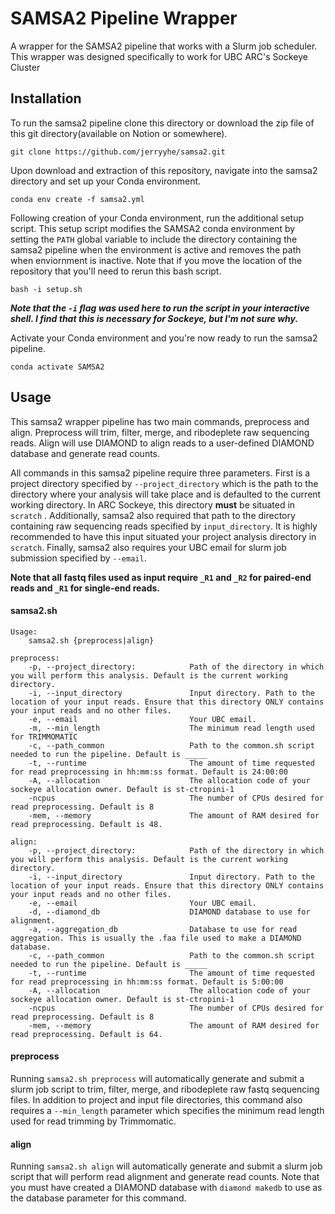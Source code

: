 # SAMSA2 Pipeline Wrapper
A wrapper for the SAMSA2 pipeline that works with a Slurm job scheduler. This wrapper was designed specifically to work for UBC ARC's Sockeye Cluster

## Installation
To run the samsa2 pipeline clone this directory or download the zip file of this git directory(available on Notion or somewhere).
```
git clone https://github.com/jerryyhe/samsa2.git
```
  
Upon download and extraction of this repository, navigate into the samsa2 directory and set up your Conda environment.
```
conda env create -f samsa2.yml
```

Following creation of your Conda environment, run the additional setup script. This setup script modifies the SAMSA2 conda environment by setting the `PATH` global variable to include the directory containing the samsa2 pipeline when the environment is active and removes the path when enviornment is inactive. Note that if you move the location of the repository that you'll need to rerun this bash script. 
```
bash -i setup.sh
```
***Note that the `-i` flag was used here to run the script in your interactive shell. I find that this is necessary for Sockeye, but I'm not sure why.***  

Activate your Conda environment and you're now ready to run the samsa2 pipeline.
```
conda activate SAMSA2
```

## Usage
This samsa2 wrapper pipeline has two main commands, preprocess and align. Preprocess will trim, filter, merge, and ribodeplete raw sequencing reads. Align will use DIAMOND to align reads to a user-defined DIAMOND database and generate read counts.   

All commands in this samsa2 pipeline require three parameters. First is a project directory specified by `--project_directory` which is the path to the directory where your analysis will take place and is defaulted to the current working directory. In ARC Sockeye, this directory **must** be situated in `scratch` . Additionally, samsa2 also required that path to the directory containing raw sequencing reads specified by `input_directory`. It is highly recommended to have this input situated your project analysis directory in `scratch`. Finally, samsa2 also requires your UBC email for slurm job submission specified by `--email`.  

**Note that all fastq files used as input require `_R1` and `_R2` for paired-end reads and `_R1` for single-end reads.**

#### samsa2.sh
```
Usage: 
    samsa2.sh {preprocess|align}

preprocess:
    -p, --project_directory:            Path of the directory in which you will perform this analysis. Default is the current working directory.
    -i, --input_directory               Input directory. Path to the location of your input reads. Ensure that this directory ONLY contains your input reads and no other files.
    -e, --email                         Your UBC email.
    -m, --min_length                    The minimum read length used for TRIMMOMATIC
    -c, --path_common                   Path to the common.sh script needed to run the pipeline. Default is _____
    -t, --runtime                       The amount of time requested for read preprocessing in hh:mm:ss format. Default is 24:00:00
    -A, --allocation                    The allocation code of your sockeye allocation owner. Default is st-ctropini-1
    -ncpus                              The number of CPUs desired for read preprocessing. Default is 8
    -mem, --memory                      The amount of RAM desired for read preprocessing. Default is 48.

align:
    -p, --project_directory:            Path of the directory in which you will perform this analysis. Default is the current working directory.
    -i, --input_directory               Input directory. Path to the location of your input reads. Ensure that this directory ONLY contains your input reads and no other files.
    -e, --email                         Your UBC email.
    -d, --diamond_db                    DIAMOND database to use for alignment.
    -a, --aggregation_db                Database to use for read aggregation. This is usually the .faa file used to make a DIAMOND database.
    -c, --path_common                   Path to the common.sh script needed to run the pipeline. Default is _____
    -t, --runtime                       The amount of time requested for read preprocessing in hh:mm:ss format. Default is 5:00:00
    -A, --allocation                    The allocation code of your sockeye allocation owner. Default is st-ctropini-1
    -ncpus                              The number of CPUs desired for read preprocessing. Default is 8
    -mem, --memory                      The amount of RAM desired for read preprocessing. Default is 64.
```

#### preprocess
Running `samsa2.sh preprocess` will automatically generate and submit a slurm job script to trim, filter, merge, and ribodeplete raw fastq sequencing files. In addition to project and input file directories, this command also requires a `--min_length` parameter which specifies the minimum read length used for read trimming by Trimmomatic.


#### align
Running `samsa2.sh align` will automatically generate and submit a slurm job script that will perform read alignment and generate read counts. Note that you must have created a DIAMOND database with `diamond makedb` to use as the database parameter for this command. 

